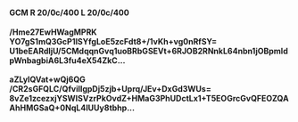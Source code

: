 #### GCM R 20/0c/400 L 20/0c/400
**/Hme27EwHWagMPRK**<br/>**YO7gS1mQ3GcP1ISYfgLoE5zcFdt8+/1vKh+vg0nRfSY=**<br/>**U1beEARdljU/5CMdqqnGvq1uoBRbGSEVt+6RJOB2RNnkL64nbn1jOBpmldpWnbagbiA6L3fu4eX54ZkC...**<br/><br/>
**aZLyIQVat+wQj6QG**<br/>**/CR2sGFQLC/QfvilIgpDj5zjb+Uprq/JEv+DxGd3WUs=**<br/>**8vZe1zcezxjYSWISVzrPkOvdZ+HMaG3PhUDctLx1+T5EOGrcGvQFEOZQAAhHMGSaQ+0NqL4IUUy8tbhp...**